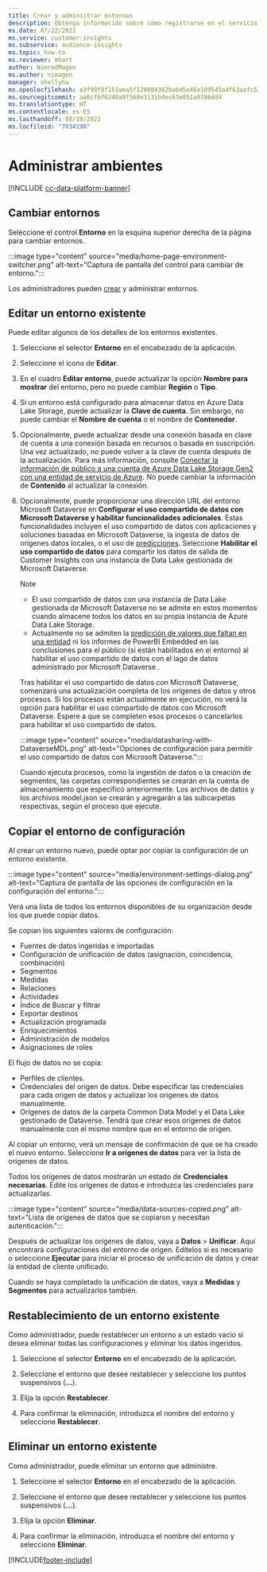 ```yaml
---
title: Crear y administrar entornos
description: Obtenga información sobre cómo registrarse en el servicio y cómo administrar los entornos.
ms.date: 07/22/2021
ms.service: customer-insights
ms.subservice: audience-insights
ms.topic: how-to
ms.reviewer: mhart
author: NimrodMagen
ms.author: nimagen
manager: shellyha
ms.openlocfilehash: e3f99f8f151aea5f120084382babd5e46e109545a4f63aafc51c3ecb1400cc33
ms.sourcegitcommit: aa0cfbf6240a9f560e3131bdec63e051a8786dd4
ms.translationtype: HT
ms.contentlocale: es-ES
ms.lasthandoff: 08/10/2021
ms.locfileid: "7034198"
---
```

# <a name="manage-environments"></a>Administrar ambientes

[!INCLUDE [cc-data-platform-banner](../includes/cc-data-platform-banner.md)]

## <a name="switch-environments"></a>Cambiar entornos

Seleccione el control **Entorno** en la esquina superior derecha de la página para cambiar entornos.

:::image type="content" source="media/home-page-environment-switcher.png" alt-text="Captura de pantalla del control para cambiar de entorno.":::

Los administradores pueden [crear](get-started-paid.md) y administrar entornos.

## <a name="edit-an-existing-environment"></a>Editar un entorno existente

Puede editar algunos de los detalles de los entornos existentes.

1.  Seleccione el selector **Entorno** en el encabezado de la aplicación.

2.  Seleccione el icono de **Editar**.

3. En el cuadro **Editar entorno**, puede actualizar la opción **Nombre para mostrar** del entorno, pero no puede cambiar **Región** o **Tipo**.

4. Si un entorno está configurado para almacenar datos en Azure Data Lake Storage, puede actualizar la **Clave de cuenta**. Sin embargo, no puede cambiar el **Nombre de cuenta** o el nombre de **Contenedor**.

5. Opcionalmente, puede actualizar desde una conexión basada en clave de cuenta a una conexión basada en recursos o basada en suscripción. Una vez actualizado, no puede volver a la clave de cuenta después de la actualización. Para más información, consulte [Conectar la información de público a una cuenta de Azure Data Lake Storage Gen2 con una entidad de servicio de Azure](connect-service-principal.md). No puede cambiar la información de **Contenido** al actualizar la conexión.

6. Opcionalmente, puede proporcionar una dirección URL del entorno Microsoft Dataverse en **Configurar el uso compartido de datos con Microsoft Dataverse y habilitar funcionalidades adicionales**. Estas funcionalidades incluyen el uso compartido de datos con aplicaciones y soluciones basadas en Microsoft Dataverse, la ingesta de datos de orígenes datos locales, o el uso de [predicciones](predictions.md). Seleccione **Habilitar el uso compartido de datos** para compartir los datos de salida de Customer Insights con una instancia de Data Lake gestionada de Microsoft Dataverse.

   > [!NOTE]
   > - El uso compartido de datos con una instancia de Data Lake gestionada de Microsoft Dataverse no se admite en estos momentos cuando almacene todos los datos en su propia instancia de Azure Data Lake Storage.
   > - Actualmente no se admiten la [predicción de valores que faltan en una entidad](predictions.md) ni los informes de PowerBI Embedded en las conclusiones para el público (si están habilitados en el entorno) al habilitar el uso compartido de datos con el lago de datos administrado por Microsoft Dataverse .

   Tras habilitar el uso compartido de datos con Microsoft Dataverse, comenzará una actualización completa de los orígenes de datos y otros procesos. Si los procesos están actualmente en ejecución, no verá la opción para habilitar el uso compartido de datos con Microsoft Dataverse. Espere a que se completen esos procesos o cancelarlos para habilitar el uso compartido de datos. 
   
   :::image type="content" source="media/datasharing-with-DataverseMDL.png" alt-text="Opciones de configuración para permitir el uso compartido de datos con Microsoft Dataverse.":::
   
   Cuando ejecuta procesos, como la ingestión de datos o la creación de segmentos, las carpetas correspondientes se crearán en la cuenta de almacenamiento que especificó anteriormente. Los archivos de datos y los archivos model.json se crearán y agregarán a las subcarpetas respectivas, según el proceso que ejecute.

## <a name="copy-the-environment-configuration"></a>Copiar el entorno de configuración

Al crear un entorno nuevo, puede optar por copiar la configuración de un entorno existente. 

:::image type="content" source="media/environment-settings-dialog.png" alt-text="Captura de pantalla de las opciones de configuración en la configuración del entorno.":::

Verá una lista de todos los entornos disponibles de su organización desde los que puede copiar datos.

Se copian los siguientes valores de configuración:

- Fuentes de datos ingeridas e importadas
- Configuración de unificación de datos (asignación, coincidencia, combinación)
- Segmentos
- Medidas
- Relaciones
- Actividades
- Índice de Buscar y filtrar
- Exportar destinos
- Actualización programada
- Enriquecimientos
- Administración de modelos
- Asignaciones de roles

El flujo de datos *no* se copia:

- Perfiles de clientes.
- Credenciales del origen de datos. Debe especificar las credenciales para cada origen de datos y actualizar los orígenes de datos manualmente.
- Orígenes de datos de la carpeta Common Data Model y el Data Lake gestionado de Dataverse. Tendrá que crear esos orígenes de datos manualmente con el mismo nombre que en el entorno de origen.

Al copiar un entorno, verá un mensaje de confirmación de que se ha creado el nuevo entorno. Seleccione **Ir a orígenes de datos** para ver la lista de orígenes de datos.

Todos los orígenes de datos mostrarán un estado de **Credenciales necesarias**. Edite los orígenes de datos e introduzca las credenciales para actualizarlas.

:::image type="content" source="media/data-sources-copied.png" alt-text="Lista de orígenes de datos que se copiaron y necesitan autenticación.":::

Después de actualizar los orígenes de datos, vaya a **Datos** > **Unificar**. Aquí encontrará configuraciones del entorno de origen. Edítelos si es necesario o seleccione **Ejecutar** para iniciar el proceso de unificación de datos y crear la entidad de cliente unificado.

Cuando se haya completado la unificación de datos, vaya a **Medidas** y **Segmentos** para actualizarlos también.

## <a name="reset-an-existing-environment"></a>Restablecimiento de un entorno existente

Como administrador, puede restablecer un entorno a un estado vacío si desea eliminar todas las configuraciones y eliminar los datos ingeridos.

1.  Seleccione el selector **Entorno** en el encabezado de la aplicación. 

2.  Seleccione el entorno que desee restablecer y seleccione los puntos suspensivos (**...**). 

3. Elija la opción **Restablecer**. 

4.  Para confirmar la eliminación, introduzca el nombre del entorno y seleccione **Restablecer**.

## <a name="delete-an-existing-environment"></a>Eliminar un entorno existente

Como administrador, puede eliminar un entorno que administre.

1.  Seleccione el selector **Entorno** en el encabezado de la aplicación.

2.  Seleccione el entorno que desee restablecer y seleccione los puntos suspensivos (**...**). 

3. Elija la opción **Eliminar**. 

4.  Para confirmar la eliminación, introduzca el nombre del entorno y seleccione **Eliminar**.


[!INCLUDE[footer-include](../includes/footer-banner.md)]
